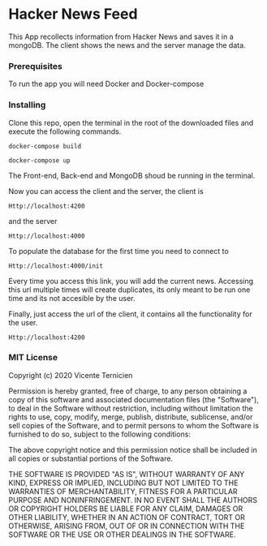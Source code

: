 # Hacker News Feed

This App recollects information from Hacker News and saves it in a mongoDB. The client shows the news and the server manage the data.

### Prerequisites

To run the app you will need Docker and Docker-compose

### Installing

Clone this repo, open the terminal in the root of the downloaded files and execute the following commands.

```
docker-compose build

docker-compose up
```

The Front-end, Back-end and MongoDB shoud be running in the terminal.

Now you can access the client and the server, the client is

```
Http://localhost:4200
```
and the server
```
Http://localhost:4000
```
To populate the database for the first time you need to connect to

```
Http://localhost:4000/init
```
Every time you access this link, you will add the current news. Accessing this url multiple times will create duplicates, its only meant to be run one time and its not accesible by the user.

Finally, just access the url of the client, it contains all the functionality for the user.

```
Http://localhost:4200
```

### MIT License

Copyright (c) 2020 Vicente Ternicien

Permission is hereby granted, free of charge, to any person obtaining a copy
of this software and associated documentation files (the "Software"), to deal
in the Software without restriction, including without limitation the rights
to use, copy, modify, merge, publish, distribute, sublicense, and/or sell
copies of the Software, and to permit persons to whom the Software is
furnished to do so, subject to the following conditions:

The above copyright notice and this permission notice shall be included in all
copies or substantial portions of the Software.

THE SOFTWARE IS PROVIDED "AS IS", WITHOUT WARRANTY OF ANY KIND, EXPRESS OR
IMPLIED, INCLUDING BUT NOT LIMITED TO THE WARRANTIES OF MERCHANTABILITY,
FITNESS FOR A PARTICULAR PURPOSE AND NONINFRINGEMENT. IN NO EVENT SHALL THE
AUTHORS OR COPYRIGHT HOLDERS BE LIABLE FOR ANY CLAIM, DAMAGES OR OTHER
LIABILITY, WHETHER IN AN ACTION OF CONTRACT, TORT OR OTHERWISE, ARISING FROM,
OUT OF OR IN CONNECTION WITH THE SOFTWARE OR THE USE OR OTHER DEALINGS IN THE
SOFTWARE.

